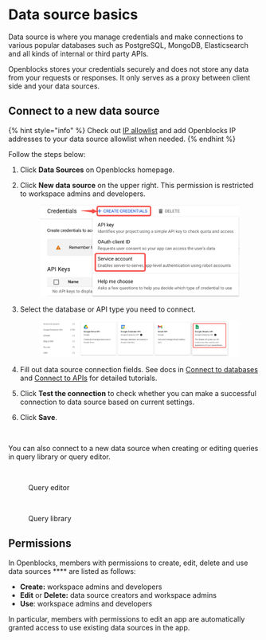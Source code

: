# Data source basics

Data source is where you manage credentials and make connections to various popular databases such as PostgreSQL, MongoDB, Elasticsearch and all kinds of internal or third party APIs.&#x20;

Openblocks stores your credentials securely and does not store any data from your requests or responses. It only serves as a proxy between client side and your data sources.

## Connect to a new data source

{% hint style="info" %}
Check out [IP allowlist](configure-ip-allowlists.md) and add Openblocks IP addresses to your data source allowlist when needed.
{% endhint %}

Follow the steps below:

1. Click **Data Sources** on Openblocks homepage.
2.  Click **New data source** on the upper right. This permission is restricted to workspace admins and developers.

    <figure><img src="../.gitbook/assets/image (12).png" alt=""><figcaption></figcaption></figure>
3.  Select the database or API type you need to connect.

    <figure><img src="../.gitbook/assets/image (32).png" alt=""><figcaption></figcaption></figure>
4. Fill out data source connection fields. See docs in [Connect to databases](broken-reference) and [Connect to APIs](broken-reference) for detailed tutorials.
5. Click **Test the connection** to check whether you can make a successful connection to data source based on current settings.
6.  Click **Save**.

    <figure><img src="../.gitbook/assets/image (28).png" alt=""><figcaption></figcaption></figure>

You can also connect to a new data source when creating or editing queries in query library or query editor.

<figure><img src="../.gitbook/assets/image (37).png" alt=""><figcaption><p>Query editor</p></figcaption></figure>

<figure><img src="../.gitbook/assets/image (16).png" alt=""><figcaption><p>Query library</p></figcaption></figure>

## Permissions

In Openblocks, members with permissions to create, edit, delete and use data sources **** are listed as follows:

* **Create:** workspace admins and developers
* **Edit** or **Delete:** data source creators and workspace admins
* **Use**: workspace admins and developers

In particular, members with permissions to edit an app are automatically granted access to use existing data sources in the app.

